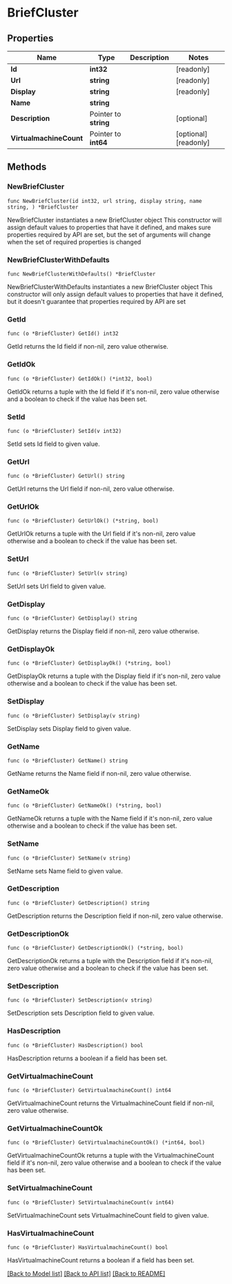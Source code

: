 # BriefCluster

## Properties

Name | Type | Description | Notes
------------ | ------------- | ------------- | -------------
**Id** | **int32** |  | [readonly] 
**Url** | **string** |  | [readonly] 
**Display** | **string** |  | [readonly] 
**Name** | **string** |  | 
**Description** | Pointer to **string** |  | [optional] 
**VirtualmachineCount** | Pointer to **int64** |  | [optional] [readonly] 

## Methods

### NewBriefCluster

`func NewBriefCluster(id int32, url string, display string, name string, ) *BriefCluster`

NewBriefCluster instantiates a new BriefCluster object
This constructor will assign default values to properties that have it defined,
and makes sure properties required by API are set, but the set of arguments
will change when the set of required properties is changed

### NewBriefClusterWithDefaults

`func NewBriefClusterWithDefaults() *BriefCluster`

NewBriefClusterWithDefaults instantiates a new BriefCluster object
This constructor will only assign default values to properties that have it defined,
but it doesn't guarantee that properties required by API are set

### GetId

`func (o *BriefCluster) GetId() int32`

GetId returns the Id field if non-nil, zero value otherwise.

### GetIdOk

`func (o *BriefCluster) GetIdOk() (*int32, bool)`

GetIdOk returns a tuple with the Id field if it's non-nil, zero value otherwise
and a boolean to check if the value has been set.

### SetId

`func (o *BriefCluster) SetId(v int32)`

SetId sets Id field to given value.


### GetUrl

`func (o *BriefCluster) GetUrl() string`

GetUrl returns the Url field if non-nil, zero value otherwise.

### GetUrlOk

`func (o *BriefCluster) GetUrlOk() (*string, bool)`

GetUrlOk returns a tuple with the Url field if it's non-nil, zero value otherwise
and a boolean to check if the value has been set.

### SetUrl

`func (o *BriefCluster) SetUrl(v string)`

SetUrl sets Url field to given value.


### GetDisplay

`func (o *BriefCluster) GetDisplay() string`

GetDisplay returns the Display field if non-nil, zero value otherwise.

### GetDisplayOk

`func (o *BriefCluster) GetDisplayOk() (*string, bool)`

GetDisplayOk returns a tuple with the Display field if it's non-nil, zero value otherwise
and a boolean to check if the value has been set.

### SetDisplay

`func (o *BriefCluster) SetDisplay(v string)`

SetDisplay sets Display field to given value.


### GetName

`func (o *BriefCluster) GetName() string`

GetName returns the Name field if non-nil, zero value otherwise.

### GetNameOk

`func (o *BriefCluster) GetNameOk() (*string, bool)`

GetNameOk returns a tuple with the Name field if it's non-nil, zero value otherwise
and a boolean to check if the value has been set.

### SetName

`func (o *BriefCluster) SetName(v string)`

SetName sets Name field to given value.


### GetDescription

`func (o *BriefCluster) GetDescription() string`

GetDescription returns the Description field if non-nil, zero value otherwise.

### GetDescriptionOk

`func (o *BriefCluster) GetDescriptionOk() (*string, bool)`

GetDescriptionOk returns a tuple with the Description field if it's non-nil, zero value otherwise
and a boolean to check if the value has been set.

### SetDescription

`func (o *BriefCluster) SetDescription(v string)`

SetDescription sets Description field to given value.

### HasDescription

`func (o *BriefCluster) HasDescription() bool`

HasDescription returns a boolean if a field has been set.

### GetVirtualmachineCount

`func (o *BriefCluster) GetVirtualmachineCount() int64`

GetVirtualmachineCount returns the VirtualmachineCount field if non-nil, zero value otherwise.

### GetVirtualmachineCountOk

`func (o *BriefCluster) GetVirtualmachineCountOk() (*int64, bool)`

GetVirtualmachineCountOk returns a tuple with the VirtualmachineCount field if it's non-nil, zero value otherwise
and a boolean to check if the value has been set.

### SetVirtualmachineCount

`func (o *BriefCluster) SetVirtualmachineCount(v int64)`

SetVirtualmachineCount sets VirtualmachineCount field to given value.

### HasVirtualmachineCount

`func (o *BriefCluster) HasVirtualmachineCount() bool`

HasVirtualmachineCount returns a boolean if a field has been set.


[[Back to Model list]](../README.md#documentation-for-models) [[Back to API list]](../README.md#documentation-for-api-endpoints) [[Back to README]](../README.md)


